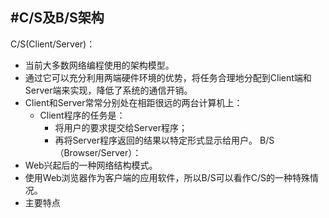 #C/S及B/S架构
---
C/S(Client/Server)：
- 当前大多数网络编程使用的架构模型。
- 通过它可以充分利用两端硬件环境的优势，将任务合理地分配到Client端和Server端来实现，降低了系统的通信开销。
- Client和Server常常分别处在相距很远的两台计算机上：
  - Client程序的任务是：
    - 将用户的要求提交给Server程序；
    - 再将Server程序返回的结果以特定形式显示给用户。
B/S（Browser/Server）：
- Web兴起后的一种网络结构模式。
- 使用Web浏览器作为客户端的应用软件，所以B/S可以看作C/S的一种特殊情况。
- 主要特点